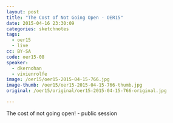 ```yaml
---
layout: post
title: "The Cost of Not Going Open - OER15"
date: 2015-04-16 23:30:09
categories: sketchnotes
tags:
  - oer15
  - live
cc: BY-SA
code: oer15-08
speaker:
  - dkernohan
  - vivienrolfe
image: /oer15/oer15-2015-04-15-766.jpg
image-thumb: /oer15/oer15-2015-04-15-766-thumb.jpg
original: /oer15/original/oer15-2015-04-15-766-original.jpg

---
```

The cost of not going open! - public session

